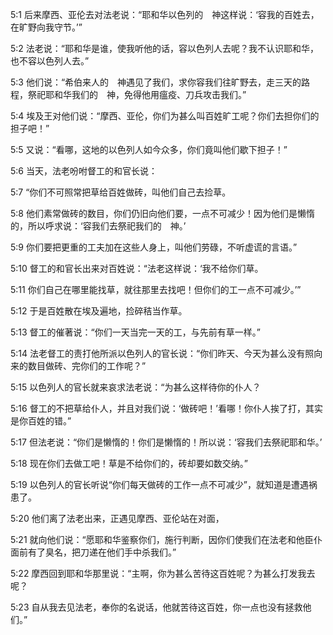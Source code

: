 <a id="1"></a>5:1  后来摩西、亚伦去对法老说：“耶和华以色列的　神这样说：‘容我的百姓去，在旷野向我守节。’”  

<a id="2"></a>5:2  法老说：“耶和华是谁，使我听他的话，容以色列人去呢？我不认识耶和华，也不容以色列人去。”  

<a id="3"></a>5:3  他们说：“希伯来人的　神遇见了我们，求你容我们往旷野去，走三天的路程，祭祀耶和华我们的　神，免得他用瘟疫、刀兵攻击我们。”  

<a id="4"></a>5:4  埃及王对他们说：“摩西、亚伦，你们为甚么叫百姓旷工呢？你们去担你们的担子吧！”  

<a id="5"></a>5:5  又说：“看哪，这地的以色列人如今众多，你们竟叫他们歇下担子！”  

<a id="6"></a>5:6  当天，法老吩咐督工的和官长说：  

<a id="7"></a>5:7  “你们不可照常把草给百姓做砖，叫他们自己去捡草。  

<a id="8"></a>5:8  他们素常做砖的数目，你们仍旧向他们要，一点不可减少！因为他们是懒惰的，所以呼求说：‘容我们去祭祀我们的　神。’  

<a id="9"></a>5:9  你们要把更重的工夫加在这些人身上，叫他们劳碌，不听虚谎的言语。”  

<a id="10"></a>5:10  督工的和官长出来对百姓说：“法老这样说：‘我不给你们草。  

<a id="11"></a>5:11  你们自己在哪里能找草，就往那里去找吧！但你们的工一点不可减少。’”  

<a id="12"></a>5:12  于是百姓散在埃及遍地，捡碎秸当作草。  

<a id="13"></a>5:13  督工的催著说：“你们一天当完一天的工，与先前有草一样。”  

<a id="14"></a>5:14  法老督工的责打他所派以色列人的官长说：“你们昨天、今天为甚么没有照向来的数目做砖、完你们的工作呢？”  

<a id="15"></a>5:15  以色列人的官长就来哀求法老说：“为甚么这样待你的仆人？  

<a id="16"></a>5:16  督工的不把草给仆人，并且对我们说：‘做砖吧！’看哪！你仆人挨了打，其实是你百姓的错。”  

<a id="17"></a>5:17  但法老说：“你们是懒惰的！你们是懒惰的！所以说：‘容我们去祭祀耶和华。’  

<a id="18"></a>5:18  现在你们去做工吧！草是不给你们的，砖却要如数交纳。”  

<a id="19"></a>5:19  以色列人的官长听说“你们每天做砖的工作一点不可减少”，就知道是遭遇祸患了。  

<a id="20"></a>5:20  他们离了法老出来，正遇见摩西、亚伦站在对面，  

<a id="21"></a>5:21  就向他们说：“愿耶和华鉴察你们，施行判断，因你们使我们在法老和他臣仆面前有了臭名，把刀递在他们手中杀我们。”  

<a id="22"></a>5:22  摩西回到耶和华那里说：“主啊，你为甚么苦待这百姓呢？为甚么打发我去呢？  

<a id="23"></a>5:23  自从我去见法老，奉你的名说话，他就苦待这百姓，你一点也没有拯救他们。”  
